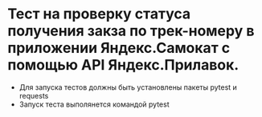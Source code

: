 ﻿# Тест на проверку статуса получения закза по трек-номеру в приложении Яндекс.Самокат с помощью API Яндекс.Прилавок.
- Для запуска тестов должны быть установлены пакеты pytest и requests
- Запуск теста выполянется командой pytest